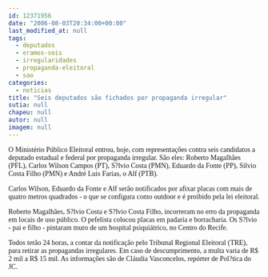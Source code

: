 ```yaml
---
id: 12371956
date: "2006-08-03T20:34:00+00:00"
last_modified_at: null
tags:
  - deputados
  - eramos-seis
  - irregularidades
  - propaganda-eleitoral
  - sao
categories:
  - noticias
title: "Seis deputados são fichados por propaganda irregular"
sutia: null
chapeu: null
autor: null
imagem: null
---
```

<p><P><FONT face=Verdana>O Ministério Público Eleitoral entrou,&nbsp;hoje,&nbsp;com representações contra seis candidatos a deputado estadual e federal por propaganda irregular. </FONT><FONT face=Verdana>São eles: Roberto Magalhães (PFL), Carlos Wilson Campos (PT), S?lvio Costa (PMN), Eduardo da Fonte (PP), Silvio Costa Filho (PMN) e André Luis Farias, o Alf (PTB).</FONT></P></p>
<p><P><FONT face=Verdana>Carlos Wilson, Eduardo da Fonte e Alf serão notificados por afixar placas com mais de quatro metros quadrados -&nbsp;o que se configura como outdoor e é proibido pela lei eleitoral. </FONT></P></p>
<p><P><FONT face=Verdana>Roberto Magalhães, S?lvio Costa e S?lvio Costa Filho, incorreram no erro da propaganda em locais de uso público. O pefelista colocou placas em padaria e borracharia. Os S?lvio - pai e filho - pintaram muro de um hospital psiquiátrico, no Centro do Recife.</FONT></P></p>
<p><P><FONT face=Verdana>Todos terão 24 horas, a contar da notificação pelo Tribunal Regional Eleitoral (TRE), para retirar as propagandas irregulares. Em caso de descumprimento, a multa&nbsp;varia de&nbsp;R$ 2 mil a R$ 15 mil. As informações são de Cláudia Vasconcelos, repórter de Pol?tica do JC.</FONT></P> </p>

